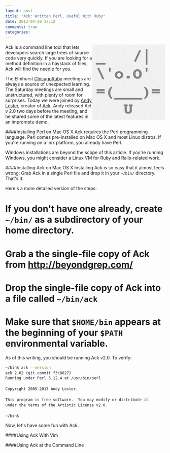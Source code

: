 ```yaml
---
layout: post
title: "Ack: Written Perl, Useful With Ruby"
date: 2013-04-20 17:12
comments: true
categories: 
---
```

<img src="/images/ack.png" align="right" height="237" width="230" alt="Ack Linux Mac OS X" title="Ack Linux Mac OS X">

Ack is a command line tool that lets developers search large trees of source code very quickly. If you are looking for a method definition in a haystack of files, Ack will find the needle for you.

The Elmhurst [ChicagoRuby](http://chicagoruby.org) meetings are always a source of unexpected learning. The Saturday meetings are small and unstructured, with plenty of room for surprises. Today we were joined by [Andy Lester](http://twitter.com/petdance), creator of [Ack](http://beyondgrep.com/). Andy released Act v 2.0 two days before the meeting, and he shared some of the latest features in an impromptu demo.

<!--more-->
####Installing Perl on Mac OS X
Ack requires the Perl programming language. Perl comes pre-installed on Mac OS X and most Linux distros. If you're running on a 'nix platform, you already have Perl.

Windows installations are beyond the scope of this article. If you're running Windows, you might consider a Linux VM for Ruby and Rails-related work.

####Installing Ack on Mac OS X
Installing Ack is so easy that it almost feels wrong: Grab Ack in a single Perl file and drop it in your `~/bin/` directory. That's it. 

Here's a more detailed version of the steps:

# If you don't have one already, create `~/bin/` as a subdirectory of your home directory.
# Grab a the single-file copy of Ack from [http://beyondgrep.com/ ](http://beyondgrep.com/)
# Drop the single-file copy of Ack into a file called `~/bin/ack`
# Make sure that `$HOME/bin` appears at the beginning of your `$PATH` environmental variable.

As of this writing, you should be running Ack v2.0. To verify:

```bash
~/bin$ ack --version
ack 2.02 (git commit f3c8827)
Running under Perl 5.12.4 at /usr/bin/perl

Copyright 2005-2013 Andy Lester.

This program is free software.  You may modify or distribute it
under the terms of the Artistic License v2.0.

~/bin$
```

Now, let's have some fun with Ack.

####Using Ack With Vim

####Using Ack at the Command Line





